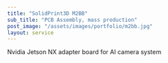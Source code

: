 ```yaml
---
title: "SolidPrint3D M2BB"
sub_title: "PCB Assembly, mass production"
post_image: "/assets/images/portfolio/m2bb.jpg"
layout: service
---
```


<p>Nvidia Jetson NX adapter board for AI camera system</p>
